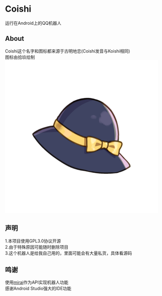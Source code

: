 # Coishi
运行在Android上的QQ机器人  
## About
Coishi这个名字和图标都来源于古明地恋(Coishi发音与Koishi相同)  
图标由拾玖绘制  
![Coishi](Coishi.png "Coishi,来自拾玖")
## 声明
1.本项目使用GPL3.0协议开源  
2.由于特殊原因可能随时删除项目  
3.这个机器人是给我自己用的，里面可能会有大量私货，具体看源码  
## 鸣谢
使用[mirai](https://github.com/mamoe/mirai)作为API实现机器人功能  
感谢Android Studio强大的IDE功能  
